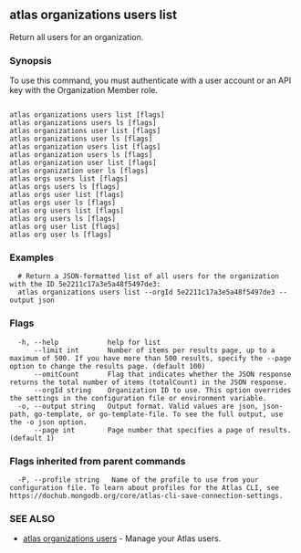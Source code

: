 ## atlas organizations users list

Return all users for an organization.


### Synopsis

To use this command, you must authenticate with a user account or an API key with the Organization Member role.



```

atlas organizations users list [flags]
atlas organizations users ls [flags]
atlas organizations user list [flags]
atlas organizations user ls [flags]
atlas organization users list [flags]
atlas organization users ls [flags]
atlas organization user list [flags]
atlas organization user ls [flags]
atlas orgs users list [flags]
atlas orgs users ls [flags]
atlas orgs user list [flags]
atlas orgs user ls [flags]
atlas org users list [flags]
atlas org users ls [flags]
atlas org user list [flags]
atlas org user ls [flags]
```

### Examples

```
  # Return a JSON-formatted list of all users for the organization with the ID 5e2211c17a3e5a48f5497de3:
  atlas organizations users list --orgId 5e2211c17a3e5a48f5497de3 --output json
```


### Flags

```
  -h, --help            help for list
      --limit int       Number of items per results page, up to a maximum of 500. If you have more than 500 results, specify the --page option to change the results page. (default 100)
      --omitCount       Flag that indicates whether the JSON response returns the total number of items (totalCount) in the JSON response.
      --orgId string    Organization ID to use. This option overrides the settings in the configuration file or environment variable.
  -o, --output string   Output format. Valid values are json, json-path, go-template, or go-template-file. To see the full output, use the -o json option.
      --page int        Page number that specifies a page of results. (default 1)

```


### Flags inherited from parent commands

```
  -P, --profile string   Name of the profile to use from your configuration file. To learn about profiles for the Atlas CLI, see https://dochub.mongodb.org/core/atlas-cli-save-connection-settings.

```

### SEE ALSO


* [atlas organizations users](atlas_organizations_users.md)	- Manage your Atlas users.



